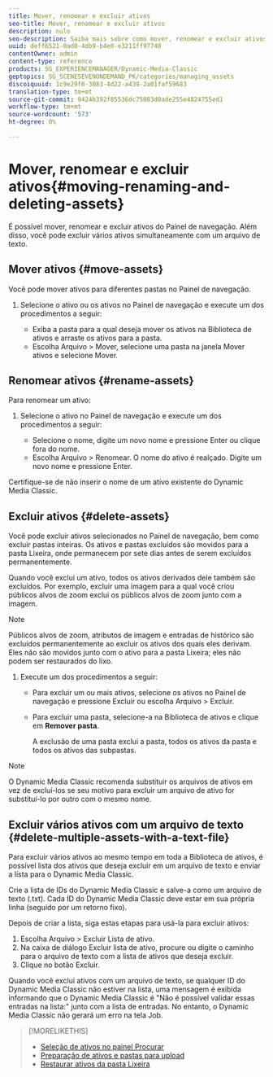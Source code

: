 ```yaml
---
title: Mover, renomear e excluir ativos
seo-title: Mover, renomear e excluir ativos
description: nulo
seo-description: Saiba mais sobre como mover, renomear e excluir ativos.
uuid: deff6521-0ad0-4db9-b4e0-e3211ff97740
contentOwner: admin
content-type: reference
products: SG_EXPERIENCEMANAGER/Dynamic-Media-Classic
geptopics: SG_SCENESEVENONDEMAND_PK/categories/managing_assets
discoiquuid: 1c9e29f0-3083-4d22-a439-2a01faf59683
translation-type: tm+mt
source-git-commit: 9424b392f85536dc75083d0ade255e4824755ed1
workflow-type: tm+mt
source-wordcount: '573'
ht-degree: 0%

---
```



# Mover, renomear e excluir ativos{#moving-renaming-and-deleting-assets}

É possível mover, renomear e excluir ativos do Painel de navegação. Além disso, você pode excluir vários ativos simultaneamente com um arquivo de texto.

## Mover ativos {#move-assets}

Você pode mover ativos para diferentes pastas no Painel de navegação.

1. Selecione o ativo ou os ativos no Painel de navegação e execute um dos procedimentos a seguir:

   * Exiba a pasta para a qual deseja mover os ativos na Biblioteca de ativos e arraste os ativos para a pasta.
   * Escolha Arquivo > Mover, selecione uma pasta na janela Mover ativos e selecione Mover.

## Renomear ativos {#rename-assets}

Para renomear um ativo:

1. Selecione o ativo no Painel de navegação e execute um dos procedimentos a seguir:

   * Selecione o nome, digite um novo nome e pressione Enter ou clique fora do nome.
   * Escolha Arquivo > Renomear. O nome do ativo é realçado. Digite um novo nome e pressione Enter.

Certifique-se de não inserir o nome de um ativo existente do Dynamic Media Classic.

## Excluir ativos {#delete-assets}

Você pode excluir ativos selecionados no Painel de navegação, bem como excluir pastas inteiras. Os ativos e pastas excluídos são movidos para a pasta Lixeira, onde permanecem por sete dias antes de serem excluídos permanentemente.

Quando você exclui um ativo, todos os ativos derivados dele também são excluídos. Por exemplo, excluir uma imagem para a qual você criou públicos alvos de zoom exclui os públicos alvos de zoom junto com a imagem.

>[!NOTE]
>
>Públicos alvos de zoom, atributos de imagem e entradas de histórico são excluídos permanentemente ao excluir os ativos dos quais eles derivam. Eles não são movidos junto com o ativo para a pasta Lixeira; eles não podem ser restaurados do lixo.

1. Execute um dos procedimentos a seguir:

   * Para excluir um ou mais ativos, selecione os ativos no Painel de navegação e pressione Excluir ou escolha Arquivo > Excluir.
   * Para excluir uma pasta, selecione-a na Biblioteca de ativos e clique em **Remover pasta**.

      A exclusão de uma pasta exclui a pasta, todos os ativos da pasta e todos os ativos das subpastas.

>[!NOTE]
>
>O Dynamic Media Classic recomenda substituir os arquivos de ativos em vez de excluí-los se seu motivo para excluir um arquivo de ativo for substituí-lo por outro com o mesmo nome.

## Excluir vários ativos com um arquivo de texto {#delete-multiple-assets-with-a-text-file}

Para excluir vários ativos ao mesmo tempo em toda a Biblioteca de ativos, é possível lista dos ativos que deseja excluir em um arquivo de texto e enviar a lista para o Dynamic Media Classic.

Crie a lista de IDs do Dynamic Media Classic e salve-a como um arquivo de texto (.txt). Cada ID do Dynamic Media Classic deve estar em sua própria linha (seguido por um retorno fixo).

Depois de criar a lista, siga estas etapas para usá-la para excluir ativos:

1. Escolha Arquivo > Excluir Lista de ativo.
1. Na caixa de diálogo Excluir lista de ativo, procure ou digite o caminho para o arquivo de texto com a lista de ativos que deseja excluir.
1. Clique no botão Excluir.

Quando você exclui ativos com um arquivo de texto, se qualquer ID do Dynamic Media Classic não estiver na lista, uma mensagem é exibida informando que o Dynamic Media Classic é &quot;Não é possível validar essas entradas na lista:&quot; junto com a lista de entradas. No entanto, o Dynamic Media Classic não gerará um erro na tela Job.

>[!MORELIKETHIS]
>
>* [Seleção de ativos no painel Procurar](selecting-assets-browse-panel.md#selecting_assets_in_the_browse_panel)
>* [Preparação de ativos e pastas para upload](uploading-files.md#preparing_your_assets_and_folders_for_uploading)
>* [Restaurar ativos da pasta Lixeira](trash-folder.md#restoring_assets_from_the_trash_folder)

